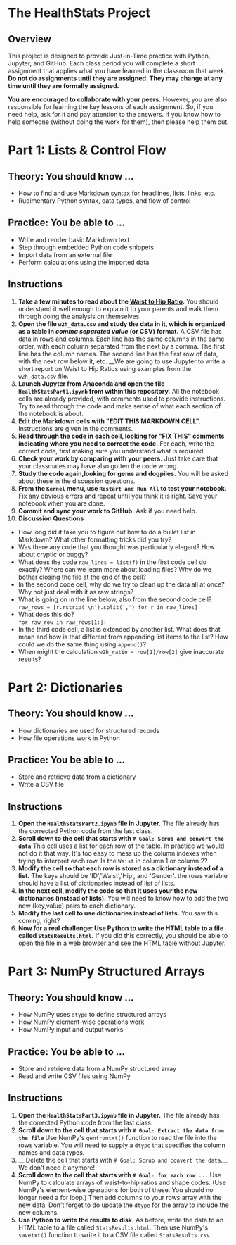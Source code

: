 # The HealthStats Project

## Overview
This project is designed to provide Just-in-Time practice with Python, Jupyter, and GitHub. Each class period you will complete a short assignment that applies what you have learned in the classroom that week. __Do not do assignments until they are assigned. They may change at any time until they are formally assigned.__

__You are encouraged to collaborate with your peers.__ However, you are also responsible for learning the key lessons of each assignment. So, if you need help, ask for it and pay attention to the answers. If you know how to help someone (without doing the work for them), then please help them out.

# Part 1: Lists & Control Flow
## Theory: You should know ...
* How to find and use [Markdown syntax](https://guides.github.com/features/mastering-markdown) for headlines, lists, links, etc.
* Rudimentary Python syntax, data types, and flow of control

## Practice: You be able to ...
* Write and render basic Markdown text
* Step through embedded Python code snippets
* Import data from an external file
* Perform calculations using the imported data

## Instructions
1. __Take a few minutes to read about the [Waist to Hip Ratio](https://en.wikipedia.org/wiki/Waist%E2%80%93hip_ratio).__ You should understand it well enough to explain it to your parents and walk them through doing the analysis on themselves.
2. __Open the file `w2h_data.csv` and study the data in it, which is organized as a table in *comma separated value* (or CSV) format.__ A CSV file has data in rows and columns. Each line has the same columns in the same order, with each column separated from the next by a comma.  The first line has the column names. The second line has the first row of data, with the next row below it, etc. __We are going to use Jupyter to write a short report on Waist to Hip Ratios using examples from the `w2h_data.csv` file.  
3. __Launch Jupyter from Anaconda and open the file `HealthStatsPart1.ipynb` from within this repository.__ All the notebook cells are already provided, with comments used to provide instructions. Try to read through the code and make sense of what each section of the notebook is about.
4. __Edit the Markdown cells with "EDIT THIS MARKDOWN CELL".__ Instructions are given in the comments.  
5. __Read through the code in each cell, looking for "FIX THIS" comments indicating where you need to correct the code.__ For each, write the correct code, first making sure you understand what is required.
6. __Check your work by comparing with your peers.__ Just take care that your classmates may have also gotten the code wrong.
7. __Study the code again,looking for gems and dogpiles.__ You will be asked about these in the discussion questions.
8. __From the `Kernel` menu, use `Restart and Run All` to test your notebook.__ Fix any obvious errors and repeat until you think it is right. Save your notebook when you are done.
9. __Commit and sync your work to GitHub.__ Ask if you need help.
10. __Discussion Questions__
  * How long did it take you to figure out how to do a bullet list in Markdown? What other formatting tricks did you try?
  * Was there any code that you thought was particularly elegant? How about cryptic or buggy?
  * What does the code `raw_lines = list(f)` in the first code cell do exactly? Where can we learn more about loading files? Why do we bother closing the file at the end of the cell?
  * In the second code cell, why do we try to clean up the data all at once? Why not just deal with it as raw strings?
  * What is going on in the line below, also from the second code cell?  
  ```raw_rows = [r.rstrip('\n').split(',') for r in raw_lines]```
  * What does this do?  
  ```for raw_row in raw_rows[1:]:```
  * In the third code cell, a list is extended by another list. What does that mean and how is that different from appending list items to the list? How could we do the same thing using `append()`?
  * When might the calculation
  ```w2h_ratio = row[1]/row[2]``` give inaccurate results?

# Part 2: Dictionaries
## Theory: You should know ...
* How dictionaries are used for structured records
* How file operations work in Python

## Practice: You be able to ...
* Store and retrieve data from a dictionary
* Write a CSV file

## Instructions
1. __Open the `HealthStatsPart2.ipynb` file in Jupyter.__ The file already has the corrected Python code from the last class.
2. __Scroll down to the cell that starts with `# Goal: Scrub and convert the data`__ This cell uses a list for each row of the table. In practice we would not do it that way. It's too easy to mess up the column indexes when trying to interpret each row. Is the `Waist` in column 1 or column 2?
3. __Modify the cell so that each row is stored as a dictionary instead of a list.__ The keys should be 'ID','Waist','Hip', and 'Gender'. the rows variable should have a list of dictionaries instead of list of lists.
4. __In the next cell, modify the code so that it uses your the new dictionaries (instead of lists).__ You will need to know how to add the two new (key,value) pairs to each dictionary.
5. __Modify the last cell to use dictionaries instead of lists.__ You saw this coming, right?
6. __Now for a real challenge: Use Python to write the HTML table to a file called `StatsResults.html`.__ If you did this correctly, you should be able to open the file in a web browser and see the HTML table without Jupyter.

# Part 3: NumPy Structured Arrays
## Theory: You should know ...
* How NumPy uses `dtype` to define structured arrays
* How NumPy element-wise operations work
* How NumPy input and output works

## Practice: You be able to ...
* Store and retrieve data from a NumPy structured array
* Read and write CSV files using NumPy

## Instructions
1. __Open the `HealthStatsPart3.ipynb` file in Jupyter.__ The file already has the corrected Python code from the last class.
2. __Scroll down to the cell that starts with `# Goal: Extract the data from the file`__ Use NumPy's `genfromtxt()` function to read the file into the rows variable. You will need to supply a `dtype` that specifies the column names and data types.
3. __ Delete the cell that starts with `# Goal: Scrub and convert the data`.__ We don't need it anymore!  
4. __Scroll down to the cell that starts with `# Goal: for each row ...`__ Use NumPy to calculate arrays of waist-to-hip ratios and shape codes. (Use NumPy's element-wise operations for both of these. You should no longer need a for loop.) Then add columns to your rows array with the new data. Don't forget to do update the `dtype` for the array to include the new columns.  
5. __Use Python to write the results to disk.__ As before, write the data to an HTML table to a file called `StatsResults.html`. Then use NumPy's `savetxt()` function to write it to a CSV file called `StatsResults.csv`.
